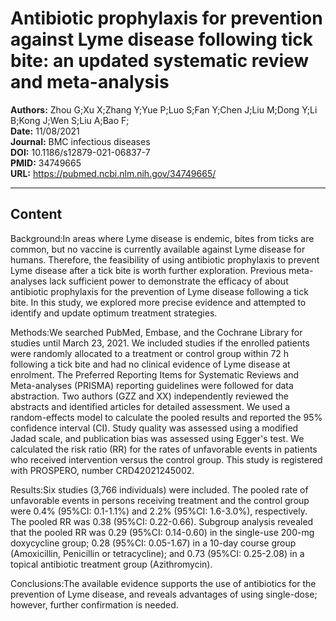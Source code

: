 # Antibiotic prophylaxis for prevention against Lyme disease following tick bite: an updated systematic review and meta-analysis

**Authors:** Zhou G;Xu X;Zhang Y;Yue P;Luo S;Fan Y;Chen J;Liu M;Dong Y;Li B;Kong J;Wen S;Liu A;Bao F;  
**Date:** 11/08/2021  
**Journal:** BMC infectious diseases  
**DOI:** 10.1186/s12879-021-06837-7  
**PMID:** 34749665  
**URL:** https://pubmed.ncbi.nlm.nih.gov/34749665/

---

## Content

Background:In areas where Lyme disease is endemic, bites from ticks are common, but no vaccine is currently available against Lyme disease for humans. Therefore, the feasibility of using antibiotic prophylaxis to prevent Lyme disease after a tick bite is worth further exploration. Previous meta-analyses lack sufficient power to demonstrate the efficacy of about antibiotic prophylaxis for the prevention of Lyme disease following a tick bite. In this study, we explored more precise evidence and attempted to identify and update optimum treatment strategies.

Methods:We searched PubMed, Embase, and the Cochrane Library for studies until March 23, 2021. We included studies if the enrolled patients were randomly allocated to a treatment or control group within 72 h following a tick bite and had no clinical evidence of Lyme disease at enrolment. The Preferred Reporting Items for Systematic Reviews and Meta-analyses (PRISMA) reporting guidelines were followed for data abstraction. Two authors (GZZ and XX) independently reviewed the abstracts and identified articles for detailed assessment. We used a random-effects model to calculate the pooled results and reported the 95% confidence interval (CI). Study quality was assessed using a modified Jadad scale, and publication bias was assessed using Egger's test. We calculated the risk ratio (RR) for the rates of unfavorable events in patients who received intervention versus the control group. This study is registered with PROSPERO, number CRD42021245002.

Results:Six studies (3,766 individuals) were included. The pooled rate of unfavorable events in persons receiving treatment and the control group were 0.4% (95%CI: 0.1-1.1%) and 2.2% (95%CI: 1.6-3.0%), respectively. The pooled RR was 0.38 (95%CI: 0.22-0.66). Subgroup analysis revealed that the pooled RR was 0.29 (95%CI: 0.14-0.60) in the single-use 200-mg doxycycline group; 0.28 (95%CI: 0.05-1.67) in a 10-day course group (Amoxicillin, Penicillin or tetracycline); and 0.73 (95%CI: 0.25-2.08) in a topical antibiotic treatment group (Azithromycin).

Conclusions:The available evidence supports the use of antibiotics for the prevention of Lyme disease, and reveals advantages of using single-dose; however, further confirmation is needed.
